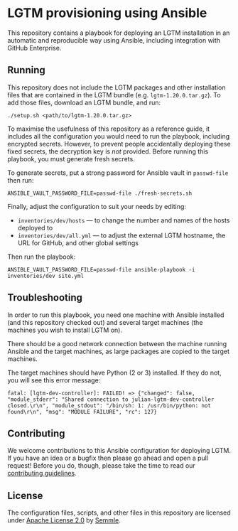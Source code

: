 # LGTM provisioning using Ansible

This repository contains a playbook for deploying an LGTM installation in an
automatic and reproducible way using Ansible, including integration with
GitHub Enterprise.

## Running

This repository does not include the LGTM packages and other installation
files that are contained in the LGTM bundle (e.g. `lgtm-1.20.0.tar.gz`).
To add those files, download an LGTM bundle, and run:

```
./setup.sh <path/to/lgtm-1.20.0.tar.gz>
```

To maximise the usefulness of this repository as a reference guide, it
includes all the configuration you would need to run the playbook, including
encrypted secrets. However, to prevent people accidentally deploying these
fixed secrets, the decryption key is *not* provided. Before running this
playbook, you must generate fresh secrets.

To generate secrets, put a strong password for Ansible vault in `passwd-file`
then run:

```
ANSIBLE_VAULT_PASSWORD_FILE=passwd-file ./fresh-secrets.sh
```

Finally, adjust the configuration to suit your needs by editing:

  - `inventories/dev/hosts` — to change the number and names of the hosts
    deployed to
  - `inventories/dev/all.yml` — to adjust the external LGTM hostname, the URL for GitHub, and other global settings

Then run the playbook:

```
ANSIBLE_VAULT_PASSWORD_FILE=passwd-file ansible-playbook -i inventories/dev site.yml
```

## Troubleshooting

In order to run this playbook, you need one machine with Ansible installed (and
this repository checked out) and several target machines (the machines you wish
to install LGTM on).

There should be a good network connection between the machine running Ansible
and the target machines, as large packages are copied to the target machines.

The target machines should have Python (2 or 3) installed. If they do not, you
will see this error message:

```
fatal: [lgtm-dev-controller]: FAILED! => {"changed": false, "module_stderr": "Shared connection to julian-lgtm-dev-controller closed.\r\n", "module_stdout": "/bin/sh: 1: /usr/bin/python: not found\r\n", "msg": "MODULE FAILURE", "rc": 127}
```

## Contributing

We welcome contributions to this Ansible configuration for deploying LGTM. If
you have an idea or a bugfix then please go ahead and open a pull request!
Before you do, though, please take the time to read our [contributing
guidelines](CONTRIBUTING.md).

## License

The configuration files, scripts, and other files in this repository are
licensed under [Apache License 2.0](LICENSE) by [Semmle](https://semmle.com).
